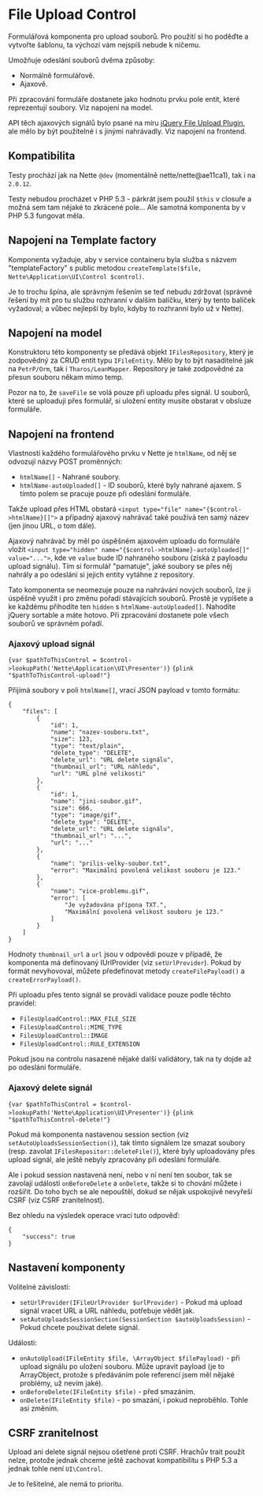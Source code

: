 # File Upload Control

Formulářová komponenta pro upload souborů. Pro použití si ho poděďte a vytvořte šablonu, ta výchozí vám nejspíš nebude k ničemu.

Umožňuje odeslání souborů dvěma způsoby:

- Normálně formulářově.
- Ajaxově.

Při zpracování formuláře dostanete jako hodnotu prvku pole entit, které reprezentují soubory. Viz napojení na model.

API těch ajaxových signálů bylo psané na míru [jQuery File Upload Plugin](https://github.com/blueimp/jQuery-File-Upload), ale mělo by být použitelné i s jinými nahrávadly. Viz napojení na frontend.


## Kompatibilita

Testy prochází jak na Nette `@dev` (momentálně nette/nette@ae11ca1), tak i na `2.0.12`.

Testy nebudou procházet v PHP 5.3 - párkrát jsem použil `$this` v closuře a možná sem tam nějaké to zkrácené pole... Ale samotná komponenta by v PHP 5.3 fungovat měla.


## Napojení na Template factory

Komponenta vyžaduje, aby v service containeru byla služba s názvem "templateFactory" s public metodou `createTemplate($file, Nette\Application\UI\Control $control)`.

Je to trochu špína, ale správným řešením se teď nebudu zdržovat (správné řešení by mít pro tu službu rozhranní v dalším balíčku, který by tento balíček vyžadoval; a vůbec nejlepší by bylo, kdyby to rozhranní bylo už v Nette).


## Napojení na model

Konstruktoru této komponenty se předává objekt `IFilesRepository`, který je zodpovědný za CRUD entit typu `IFileEntity`. Mělo by to být nasaditelné jak na `PetrP/Orm`, tak i `Tharos/LeanMapper`. Repository je také zodpovědné za přesun souboru někam mimo temp.

Pozor na to, že `saveFile` se volá pouze při uploadu přes signál. U souborů, které se uploadují přes formulář, si uložení entity musíte obstarat v obsluze formuláře.


## Napojení na frontend

Vlastností každého formulářového prvku v Nette je `htmlName`, od něj se odvozují názvy POST proměnných:

- `htmlName[]` - Nahrané soubory.
- `htmlName-autoUploaded[]` - ID souborů, které byly nahrané ajaxem. S tímto polem se pracuje pouze při odeslání formuláře.

Takže upload přes HTML obstará `<input type="file" name="{$control->htmlName}[]">` a případný ajaxový nahrávač také používá ten samý název (jen jinou URL, o tom dále).

Ajaxový nahrávač by měl po úspěšném ajaxovém uploadu do formuláře vložit `<input type="hidden" name="{$control->htmlName}-autoUploaded[]" value="...">`, kde ve `value` bude ID nahraného souboru (získá z payloadu upload signálu). Tím si formulář "pamatuje", jaké soubory se přes něj nahrály a po odeslání si jejich entity vytáhne z repository.

Tato komponenta se neomezuje pouze na nahrávání nových souborů, lze ji úspěšně využít i pro změnu pořadí stávajících souborů. Prostě je vypíšete a ke každému přihodíte ten `hidden` s `htmlName-autoUploaded[]`. Nahodíte jQuery sortable a máte hotovo. Při zpracování dostanete pole všech souborů ve správném pořadí.

### Ajaxový upload signál

`{var $pathToThisControl = $control->lookupPath('Nette\Application\UI\Presenter')}`
`{plink "$pathToThisControl-upload!"}`

Přijímá soubory v poli `htmlName[]`, vrací JSON payload v tomto formátu:

	{
		"files": [
			{
				"id": 1,
				"name": "nazev-souboru.txt",
				"size": 123,
				"type": "text/plain",
				"delete_type": "DELETE",
				"delete_url": "URL delete signálu",
				"thumbnail_url": "URL náhledu",
				"url": "URL plné velikosti"
			},
			{
				"id": 1,
				"name": "jini-soubor.gif",
				"size": 666,
				"type": "image/gif",
				"delete_type": "DELETE",
				"delete_url": "URL delete signálu",
				"thumbnail_url": "...",
				"url": "..."
			},
			{
				"name": "prilis-velky-soubor.txt",
				"error": "Maximální povolená velikost souboru je 123."
			},
			{
				"name": "vice-problemu.gif",
				"error": [
					"Je vyžadována přípona TXT.",
					"Maximální povolená velikost souboru je 123."
				]
			}
		]
	}

Hodnoty `thumbnail_url` a `url` jsou v odpovědi pouze v případě, že komponenta má definovaný IUrlProvider (viz `setUrlProvider`). Pokud by formát nevyhovoval, můžete předefinovat metody `createFilePayload()` a `createErrorPayload()`.

Při uploadu přes tento signál se provádí validace pouze podle těchto pravidel:

- `FilesUploadControl::MAX_FILE_SIZE`
- `FilesUploadControl::MIME_TYPE`
- `FilesUploadControl::IMAGE`
- `FilesUploadControl::RULE_EXTENSION`

Pokud jsou na controlu nasazené nějaké další validátory, tak na ty dojde až po odeslání formuláře.

### Ajaxový delete signál

`{var $pathToThisControl = $control->lookupPath('Nette\Application\UI\Presenter')}`
`{plink "$pathToThisControl-delete!"}`

Pokud má komponenta nastavenou session section (viz `setAutoUploadsSessionSection()`), tak tímto signálem lze smazat soubory (resp. zavolat `IFilesRepositor::deleteFile()`), které byly uploadovány přes upload signál, ale ještě nebyly zpracovány při odeslání formuláře.

Ale i pokud session nastavená není, nebo v ní není ten soubor, tak se zavolají události `onBeforeDelete` a `onDelete`, takže si to chování můžete i rozšířit. Do toho bych se ale nepouštěl, dokud se nějak uspokojivě nevyřeší CSRF (viz CSRF zranitelnost).

Bez ohledu na výsledek operace vrací tuto odpověď:

	{
		"success": true
	}


## Nastavení komponenty

Volitelné závislosti:

- `setUrlProvider(IFileUrlProvider $urlProvider)` - Pokud má upload signál vracet URL a URL náhledu, potřebuje vědět jak.
- `setAutoUploadsSessionSection(SessionSection $autoUploadsSession)` - Pokud chcete používat delete signál.

Události:

- `onAutoUpload(IFileEntity $file, \ArrayObject $filePayload)` - při upload signálu po uložení souboru. Může upravit payload (je to ArrayObject, protože s předáváním pole referencí jsem měl nějaké problémy, už nevím jaké).
- `onBeforeDelete(IFileEntity $file)` - před smazáním.
- `onDelete(IFileEntity $file)` - po smazání, i pokud neproběhlo. Tohle asi změním.


## CSRF zranitelnost

Upload ani delete signál nejsou ošetřené proti CSRF. Hrachův trait použít nelze, protože jednak chceme ještě zachovat kompatibilitu s PHP 5.3 a jednak tohle není `UI\Control`.

Je to řešitelné, ale nemá to prioritu.
